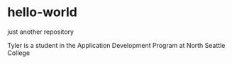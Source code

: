 # hello-world
just another repository


Tyler is a student in the Application Development Program at North Seattle College
